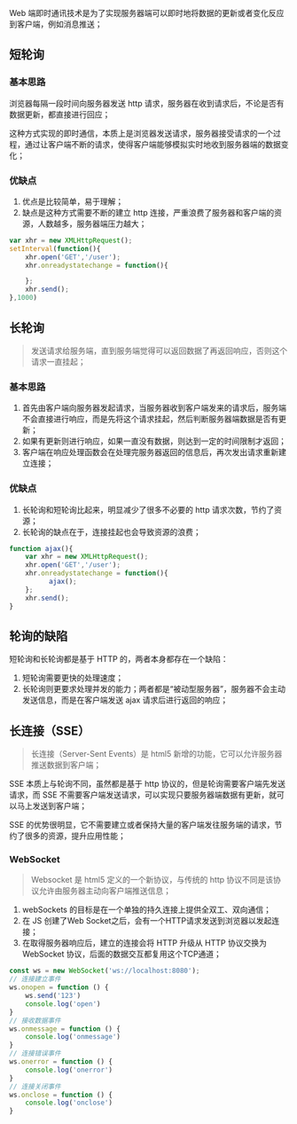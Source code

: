 Web 端即时通讯技术是为了实现服务器端可以即时地将数据的更新或者变化反应到客户端，例如消息推送；

## 短轮询

### 基本思路

浏览器每隔一段时间向服务器发送 http 请求，服务器在收到请求后，不论是否有数据更新，都直接进行回应；

这种方式实现的即时通信，本质上是浏览器发送请求，服务器接受请求的一个过程，通过让客户端不断的请求，使得客户端能够模拟实时地收到服务器端的数据变化；

### 优缺点

1. 优点是比较简单，易于理解；
2. 缺点是这种方式需要不断的建立 http 连接，严重浪费了服务器和客户端的资源，人数越多，服务器端压力越大；

```javascript
var xhr = new XMLHttpRequest();
setInterval(function(){
    xhr.open('GET','/user');
    xhr.onreadystatechange = function(){

    };
    xhr.send();
},1000)
```

## 长轮询

> 发送请求给服务端，直到服务端觉得可以返回数据了再返回响应，否则这个请求一直挂起；

### 基本思路

1. 首先由客户端向服务器发起请求，当服务器收到客户端发来的请求后，服务端不会直接进行响应，而是先将这个请求挂起，然后判断服务器端数据是否有更新；
2. 如果有更新则进行响应，如果一直没有数据，则达到一定的时间限制才返回；
3. 客户端在响应处理函数会在处理完服务器返回的信息后，再次发出请求重新建立连接；

### 优缺点

1. 长轮询和短轮询比起来，明显减少了很多不必要的 http 请求次数，节约了资源；
2. 长轮询的缺点在于，连接挂起也会导致资源的浪费；

```javascript
function ajax(){
    var xhr = new XMLHttpRequest();
    xhr.open('GET','/user');
    xhr.onreadystatechange = function(){
          ajax();
    };
    xhr.send();
}
```

## 轮询的缺陷

短轮询和长轮询都是基于 HTTP 的，两者本身都存在一个缺陷：

1. 短轮询需要更快的处理速度；
2. 长轮询则更要求处理并发的能力；两者都是“被动型服务器”，服务器不会主动发送信息，而是在客户端发送 ajax 请求后进行返回的响应；

## 长连接（SSE）

> 长连接（Server-Sent Events）是 html5 新增的功能，它可以允许服务器推送数据到客户端；

SSE 本质上与轮询不同，虽然都是基于 http 协议的，但是轮询需要客户端先发送请求，而 SSE 不需要客户端发送请求，可以实现只要服务器端数据有更新，就可以马上发送到客户端；

SSE 的优势很明显，它不需要建立或者保持大量的客户端发往服务端的请求，节约了很多的资源，提升应用性能；

### WebSocket

> Websocket 是 html5 定义的一个新协议，与传统的 http 协议不同是该协议允许由服务器主动向客户端推送信息；

1. webSockets 的目标是在一个单独的持久连接上提供全双工、双向通信；
2. 在 JS 创建了Web Socket之后，会有一个HTTP请求发送到浏览器以发起连接；
3. 在取得服务器响应后，建立的连接会将 HTTP 升级从 HTTP 协议交换为WebSocket 协议，后面的数据交互都复用这个TCP通道；

```javascript
const ws = new WebSocket('ws://localhost:8080');
// 连接建立事件
ws.onopen = function () {
    ws.send('123')
    console.log('open')
}
// 接收数据事件
ws.onmessage = function () {
    console.log('onmessage')
}
// 连接错误事件
ws.onerror = function () {
    console.log('onerror')
}
// 连接关闭事件
ws.onclose = function () {
    console.log('onclose')
}
```